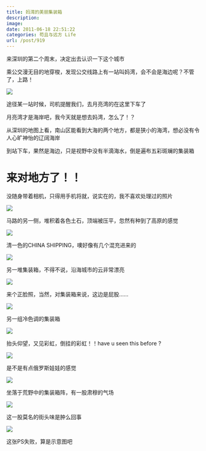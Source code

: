 ```yaml
---
title: 妈湾的美丽集装箱
description: 
image: 
date: 2011-06-18 22:51:22
categories: 苟且与远方 Life
url: /post/919
---
```


来深圳的第二个周末，决定出去认识一下这个城市

乘公交漫无目的地穿梭，发现公交线路上有一站叫妈湾，会不会是海边呢？不管了，上路！

![](https://cdn.victor42.work/posts/2011-06/06-18/1.jpg)

途径某一站时候，司机提醒我们，去月亮湾的在这里下车了

月亮湾才是海岸吧，我今天就是想去妈湾，怎么了！？

从深圳的地图上看，南山区能看到大海的两个地方，都是狭小的海湾，想必没有令人心旷神怡的辽阔海岸

到站下车，果然是海边，只是视野中没有半滴海水，倒是遍布五彩斑斓的集装箱

# 来对地方了！！

没随身带着相机，只得用手机将就，说实在的，我不喜欢处理过的照片

![](https://cdn.victor42.work/posts/2011-06/06-18/2.jpg)

马路的另一侧，堆积着各色土石，顶端被压平，忽然有种到了高原的感觉

![](https://cdn.victor42.work/posts/2011-06/06-18/3.jpg)

清一色的CHINA SHIPPING，噢好像有几个混充进来的

![](https://cdn.victor42.work/posts/2011-06/06-18/4.jpg)

另一堆集装箱，不得不说，沿海城市的云非常漂亮

![](https://cdn.victor42.work/posts/2011-06/06-18/5.jpg)

来个正脸照，当然，对集装箱来说，这边是屁股……

![](https://cdn.victor42.work/posts/2011-06/06-18/6.jpg)

另一组冷色调的集装箱

![](https://cdn.victor42.work/posts/2011-06/06-18/7.jpg)

抬头仰望，又见彩虹，倒挂的彩虹！！have u seen this before ?

![](https://cdn.victor42.work/posts/2011-06/06-18/8.jpg)

是不是有点俄罗斯娃娃的感觉

![](https://cdn.victor42.work/posts/2011-06/06-18/9.jpg)

坐落于荒野中的集装箱阵，有一股肃穆的气场

![](https://cdn.victor42.work/posts/2011-06/06-18/10.jpg)

这一股莫名的街头味是肿么回事

![](https://cdn.victor42.work/posts/2011-06/06-18/11.jpg)

这张PS失败，算是示意图吧